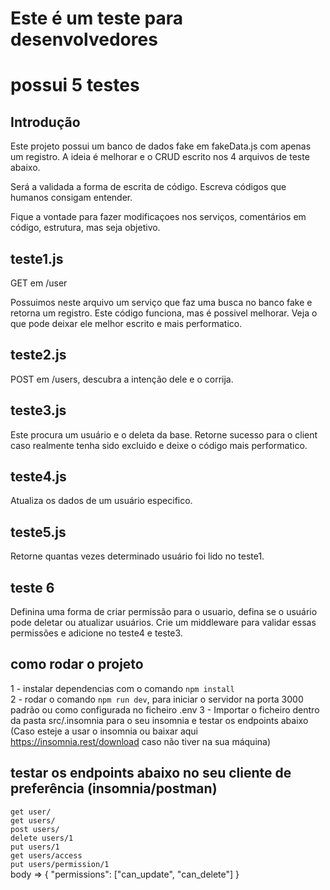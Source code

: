 # Este é um teste para desenvolvedores

# possui 5 testes

## Introdução

Este projeto possui um banco de dados fake em fakeData.js com apenas um registro.
A ideia é melhorar e o CRUD escrito nos 4 arquivos de teste abaixo.

Será a validada a forma de escrita de código.
Escreva códigos que humanos consigam entender.

Fique a vontade para fazer modificaçoes nos serviços, comentários em código, estrutura, mas seja objetivo.

## teste1.js

GET em /user 

Possuimos neste arquivo um serviço que faz uma busca no banco fake e retorna um registro.
Este código funciona, mas é possivel melhorar.
Veja o que pode deixar ele melhor escrito e mais performatico.

## teste2.js

POST em /users, descubra a intenção dele e o corrija.

## teste3.js

Este procura um usuário e o deleta da base.
Retorne sucesso para o client caso realmente tenha sido excluido e deixe o código mais performatico.

## teste4.js

Atualiza os dados de um usuário especifico.

## teste5.js

Retorne quantas vezes determinado usuário foi lido no teste1.

## teste 6

Definina uma forma de criar permissão para o usuario, defina se o usuário pode deletar ou atualizar usuários. Crie um middleware para validar essas permissões e adicione no teste4 e teste3.

## como rodar o projeto

1 - instalar dependencias com o comando `npm install` </br>
2 - rodar o comando `npm run dev`, para iniciar o servidor na porta 3000 padrão ou como configurada no ficheiro .env
3 - Importar o ficheiro dentro da pasta src/.insomnia para o seu insomnia e testar os endpoints abaixo (Caso esteje a usar o insomnia ou baixar aqui https://insomnia.rest/download caso não tiver na sua máquina)

## testar os endpoints abaixo no seu cliente de preferência (insomnia/postman)

`get user/` </br>
`get users/` </br>
`post users/` </br>
`delete users/1` </br>
`put users/1` </br>
`get users/access` </br>
`put users/permission/1` </br>
  body => {
    "permissions": ["can_update", "can_delete"]
  }
